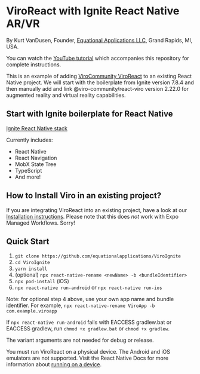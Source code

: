 # ViroReact with Ignite React Native AR/VR

By Kurt VanDusen, Founder, [Equational Applications LLC](https://www.equationalapplications.com/), Grand Rapids, MI, USA.

You can watch the [YouTube tutorial](https://youtu.be/gX5y2Htvs2Y) which accompanies this repository for complete instructions.

This is an example of adding [ViroCommunity ViroReact](https://github.com/ViroCommunity/viro) to an existing React Native project. We will start with the boilerplate from Ignite version 7.8.4 and then manually add and link @viro-community/react-viro version 2.22.0 for augmented reality and virtual reality capabilities.

## Start with Ignite boilerplate for React Native

[Ignite React Native stack](https://github.com/infinitered/ignite)

Currently includes:

- React Native
- React Navigation
- MobX State Tree
- TypeScript
- And more!

## How to Install Viro in an existing project?

If you are integrating ViroReact into an existing project, have a look at our [Installation instructions](https://github.com/ViroCommunity/viro/blob/main/readmes/INSTALL.md). Please note that this does _not_ work with Expo Managed Workflows. Sorry!

## Quick Start

1. `git clone https://github.com/equationalapplications/ViroIgnite`
2. `cd ViroIgnite`
3. `yarn install`
4. (optional) `npx react-native-rename <newName> -b <bundleIdentifier>`
5. `npx pod-install` (iOS)
6. `npx react-native run-android` or `npx react-native run-ios`

Note: for optional step 4 above, use your own app name and bundle identifier. For example, `npx react-native-rename ViroApp -b com.example.viroapp`

If `npx react-native run-android` fails with EACCESS gradlew.bat or EACCESS gradlew, run `chmod +x gradlew.bat` or `chmod +x gradlew`.

The variant arguments are not needed for debug or release.

You must run ViroReact on a physical device. The Android and iOS emulators are not supported.
Visit the React Native Docs for more information about [running on a device](https://reactnative.dev/docs/running-on-device).